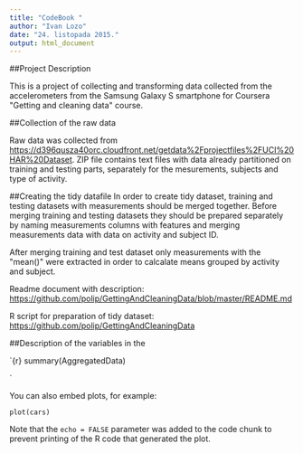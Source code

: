 ```yaml
---
title: "CodeBook "
author: "Ivan Lozo"
date: "24. listopada 2015."
output: html_document
---
```


##Project Description

This is a project of collecting and transforming data collected from the accelerometers from the Samsung Galaxy S smartphone for Coursera "Getting and cleaning data" course.

##Collection of the raw data

Raw data was collected from https://d396qusza40orc.cloudfront.net/getdata%2Fprojectfiles%2FUCI%20HAR%20Dataset.
ZIP file contains text files with data already partitioned on training and testing parts, separately for the mesurements, subjects and type of activity.

##Creating the tidy datafile
In order to create tidy dataset, training and testing datasets with measurements should be merged together. Before merging training and testing datasets they should be prepared separately by naming measurements columns with features and merging measurements data with data on activity and subject ID.

After merging training and test dataset only measurements with the "mean()" were extracted in order to calcalate means grouped by activity and subject.

Readme document with description:
https://github.com/polip/GettingAndCleaningData/blob/master/README.md

R script for preparation of tidy dataset:
https://github.com/polip/GettingAndCleaningData


##Description of the variables in the 



`{r}
summary(AggregatedData)

`

You can also embed plots, for example:

```{r, echo=FALSE}
plot(cars)
```

Note that the `echo = FALSE` parameter was added to the code chunk to prevent printing of the R code that generated the plot.
